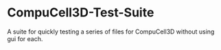 # CompuCell3D-Test-Suite
A suite for quickly testing a series of files for CompuCell3D without using gui for each.
